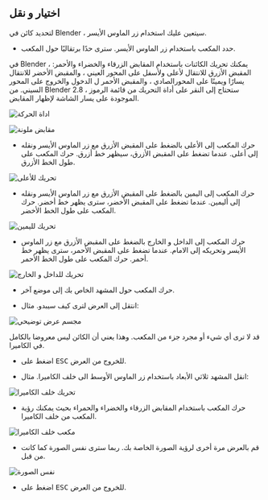 ## اختيار و نقل

لتحديد كائن في Blender ، سيتعين عليك استخدام زر الماوس الأيسر.

+ حدد المكعب باستخدام زر الماوس الأيسر. سترى حدًا برتقاليًا حول المكعب.

في Blender ، يمكنك تحريك الكائنات باستخدام المقابض الزرقاء والخضراء والأحمر: المقبض الأزرق للانتقال لأعلى ولأسفل على المحور العيني ، والمقبض الأخضر للانتقال يسارًا ويمينًا على المحورالصادي ، والمقبض الأحمر ل الدخول والخروج على المحور السيني. من Blender 2.8 ، ستحتاج إلى النقر على أداة التحريك من قائمة الرموز الموجودة على يسار الشاشة لإظهار المقابض.

![اداة الحركة](images/move-gizmo.png)

![مقابض ملونة](images/coloured-handles.png)

+ حرك المكعب إلى الأعلى بالضغط على المقبض الأزرق مع زر الماوس الأيسر ونقله إلى أعلى. عندما تضغط على المقبض الأزرق، سيظهر خط أزرق. حرك المكعب على طول الخط الأزرق.

![تحريك للأعلى](images/move-up.png)

+ حرك المكعب إلى اليمين بالضغط على المقبض الأزرق مع زر الماوس الأيسر ونقله إلى أليمين. عندما تضغط على المقبض الأخضر، سترى يظهر خط أخضر. حرك المكعب على طول الخط الأخضر.

![تحريك لليمين](images/move-right.png)

+ حرك المكعب إلى الداخل و الخارج بالضغط على المقبض الأزرق مع زر الماوس الأيسر وتحريكه إلى الامام. عندما تضغط على المقبض الأحمر، سترى يظهر خط أحمر. حرك المكعب على طول الخط الأحمر.

![تحريك للداخل و الخارج](images/move-in-and-out.png)

+ حرك المكعب حول المشهد الخاص بك إلى موضع آخر.

+ انتقل إلى العرض لترى كيف سيبدو. مثال:

![مجسم عرض توضيحي](images/example-render.png)

قد لا ترى أي شيء أو مجرد جزء من المكعب. وهذا يعني أن الكائن ليس معروضا بالكامل في الكاميرا.

+ اضغط على <kbd>ESC</kbd> للخروج من العرض.

+ انقل المشهد ثلاثي الأبعاد باستخدام زر الماوس الأوسط الى خلف الكاميرا. مثال:

![تحريك خلف الكاميرا](images/move-behind-camera.png)

+ حرك المكعب باستخدام المقابض الزرقاء والخضراء والحمراء بحيث يمكنك رؤية المكعب من خلف الكاميرا.

![مكعب خلف الكاميرا](images/cube-behind-camera.png)

+ قم بالعرض مرة أخرى لرؤية الصورة الخاصة بك. ربما سترى نفس الصورة كما كانت من قبل.

![نفس الصورة](images/same-image.png)

+ اضغط على <kbd>ESC</kbd> للخروج من العرض.